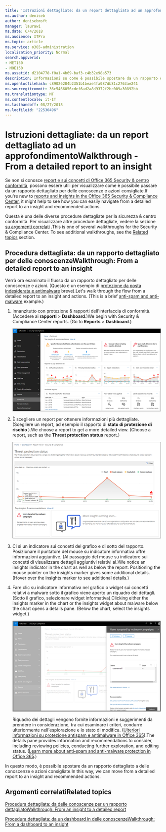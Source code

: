 ```yaml
---
title: 'Istruzioni dettagliate: da un report dettagliato ad un approfondimento'
ms.author: deniseb
author: denisebmsft
manager: laurawi
ms.date: 6/4/2018
ms.audience: ITPro
ms.topic: article
ms.service: o365-administration
localization_priority: Normal
search.appverid:
- MET150
- MOE150
ms.assetid: d2104778-f0a1-4b69-baf3-c4b32e98a573
description: Informazioni su come è possibile spostare da un rapporto dettagliato per delle conoscenze con le azioni consigliate per la protezione &amp; centro conformità.
ms.openlocfilehash: c89026284b2351b1beae4fa087db81c2763ae241
ms.sourcegitcommit: 36c5466056cdef6ad2a8d9372f2bc009a30892bb
ms.translationtype: MT
ms.contentlocale: it-IT
ms.lasthandoff: 08/27/2018
ms.locfileid: "22530496"
---
```

# <a name="walkthrough---from-a-detailed-report-to-an-insight"></a><span data-ttu-id="5930b-103">Istruzioni dettagliate: da un report dettagliato ad un approfondimento</span><span class="sxs-lookup"><span data-stu-id="5930b-103">Walkthrough - From a detailed report to an insight</span></span>

<span data-ttu-id="5930b-104">Se non si conosce [report e sui concetti di Office 365 Security &amp; centro conformità](reports-and-insights-in-security-and-compliance.md), possono essere utili per visualizzare come è possibile passare da un rapporto dettagliato per delle conoscenze e azioni consigliate.</span><span class="sxs-lookup"><span data-stu-id="5930b-104">If you're new to [reports and insights in the Office 365 Security &amp; Compliance Center](reports-and-insights-in-security-and-compliance.md), it might help to see how you can easily navigate from a detailed report to an insight and recommended actions.</span></span> 
  
<span data-ttu-id="5930b-p101">Questa è una delle diverse procedure dettagliate per la sicurezza &amp; centro conformità. Per visualizzare altre procedure dettagliate, vedere la sezione [su argomenti correlati](#related-topics) .</span><span class="sxs-lookup"><span data-stu-id="5930b-p101">This is one of several walkthroughs for the Security &amp; Compliance Center. To see additional walkthroughs, see the [Related topics](#related-topics) section.</span></span> 
  
## <a name="walkthrough-from-a-detailed-report-to-an-insight"></a><span data-ttu-id="5930b-107">Procedura dettagliata: da un rapporto dettagliato per delle conoscenze</span><span class="sxs-lookup"><span data-stu-id="5930b-107">Walkthrough: From a detailed report to an insight</span></span>

<span data-ttu-id="5930b-p102">Verrà ora esaminato il flusso da un rapporto dettagliato per delle conoscenze e azioni. (Questo è un esempio di [protezione da posta indesiderata e antimalware](anti-spam-and-anti-malware-protection.md) breve).</span><span class="sxs-lookup"><span data-stu-id="5930b-p102">Let's walk through the flow from a detailed report to an insight and actions. (This is a brief [anti-spam and anti-malware](anti-spam-and-anti-malware-protection.md) example.)</span></span> 
  
1. <span data-ttu-id="5930b-p103">Innanzitutto con protezione &amp; rapporti dell'interfaccia di conformità. (Accedere ai **rapporti** \> **Dashboard**.)</span><span class="sxs-lookup"><span data-stu-id="5930b-p103">We begin with Security &amp; Compliance Center reports. (Go to **Reports** \> **Dashboard**.)</span></span>
    
    ![In sicurezza &amp; centro conformità, passare a report \> Dashboard](media/68f3bb7c-b4f7-4cca-904b-478643a93c94.png)
  
2. <span data-ttu-id="5930b-p104">È scegliere un report per ottenere informazioni più dettagliate. (Scegliere un report, ad esempio il rapporto di **stato di protezione di rischio** ).</span><span class="sxs-lookup"><span data-stu-id="5930b-p104">We choose a report to get a more detailed view. (Choose a report, such as the **Threat protection status** report.)</span></span> 
    
    ![Report protezione rischio con insights](media/f47d7dbd-816a-47ba-b8db-53919fbed192.png)
  
3. <span data-ttu-id="5930b-p105">Ci si un indicatore sui concetti del grafico e di sotto del rapporto. Posizionare il puntatore del mouse su indicatore informativa offre informazioni aggiuntive. (Al passaggio del mouse su indicatore sui concetti di visualizzare dettagli aggiuntivi relativi al.)</span><span class="sxs-lookup"><span data-stu-id="5930b-p105">We notice an insights indicator in the chart as well as below the report. Positioning the mouse pointer on the insights marker gives some additional details. (Hover over the insights marker to see additional details.)</span></span>
    
4. <span data-ttu-id="5930b-p106">Fare clic su indicatore informativa nel grafico o widget sui concetti relativi a malware sotto il grafico viene aperto un riquadro dei dettagli. (Sotto il grafico, selezionare widget informativa).</span><span class="sxs-lookup"><span data-stu-id="5930b-p106">Clicking either the insights marker in the chart or the insights widget about malware below the chart opens a details pane. (Below the chart, select the insights widget.)</span></span>
    
    ![Dettagli per sui concetti relativi a malware](media/2c8bccc5-ca4e-4bb9-ad4c-55fcee0535b7.png)
  
    <span data-ttu-id="5930b-p107">Riquadro dei dettagli vengono fornite informazioni e suggerimenti da prendere in considerazione, tra cui esaminare i criteri, condurre ulteriormente nell'esplorazione e lo stato di modifica. ([Ulteriori informazioni su protezione antispam e antimalware in Office 365](anti-spam-and-anti-malware-protection.md)).</span><span class="sxs-lookup"><span data-stu-id="5930b-p107">The details pane provides information and recommendations to consider, including reviewing policies, conducting further exploration, and editing status. ([Learn more about anti-spam and anti-malware protection in Office 365](anti-spam-and-anti-malware-protection.md).)</span></span>
    
<span data-ttu-id="5930b-124">In questo modo, è possibile spostare da un rapporto dettagliato a delle conoscenze e azioni consigliate.</span><span class="sxs-lookup"><span data-stu-id="5930b-124">In this way, we can move from a detailed report to an insight and recommended actions.</span></span> 
  
## <a name="related-topics"></a><span data-ttu-id="5930b-125">Argomenti correlati</span><span class="sxs-lookup"><span data-stu-id="5930b-125">Related topics</span></span>

[<span data-ttu-id="5930b-126">Procedura dettagliata: da delle conoscenze per un rapporto dettagliato</span><span class="sxs-lookup"><span data-stu-id="5930b-126">Walkthrough: From an insight to a detailed report</span></span>](from-an-insight-to-a-detailed-report.md)
  
[<span data-ttu-id="5930b-127">Procedura dettagliata: da un dashboard in delle conoscenze</span><span class="sxs-lookup"><span data-stu-id="5930b-127">Walkthrough: From a dashboard to an insight</span></span>](from-a-dashboard-to-an-insight.md)
  


